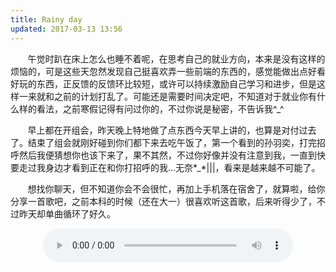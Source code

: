 ```yaml
---
title: Rainy day
updated: 2017-03-13 13:56
---
```


&#160; &#160; &#160; &#160;午觉时趴在床上怎么也睡不着呢，在思考自己的就业方向，本来是没有这样的烦恼的，可是这些天忽然发现自己挺喜欢弄一些前端的东西的，感觉能做出点好看好玩的东西，正反馈的反馈环比较短，或许可以持续激励自己学习和进步，但是这样一来就和之前的计划打乱了。可能还是需要时间决定吧，不知道对于就业你有什么样的看法，之前寒假记得有问过你的，不过你说是秘密，不告诉我^_^

&#160; &#160; &#160; &#160;早上都在开组会，昨天晚上特地做了点东西今天早上讲的，也算是对付过去了。结束了组会就刚好碰到你们都下来去吃午饭了，第一个看到的孙羽奕，打完招呼然后我便猜想你也该下来了，果不其然，不过你好像并没有注意到我，一直到快要走过我身边才看到正在和你打招呼的我...无奈\*\_\*\|\|\|，看来是越来越不可能了。

&#160; &#160; &#160; &#160;想找你聊天，但不知道你会不会很忙，再加上手机落在宿舍了，就算啦，给你分享一首歌吧，之前本科的时候（还在大一）很喜欢听这首歌，后来听得少了，不过昨天却单曲循环了好久。
<div align="center">
	<audio src="http://mp3.haoduoge.com/s/2017-03-13/1489402149.mp3"
 controls loop preload style="width: 400px;">夏天的味道</audio>
 </div>



